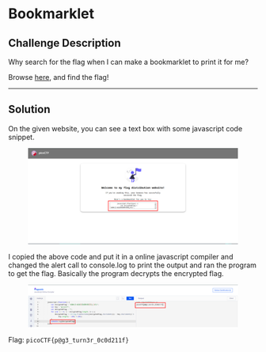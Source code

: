 # Bookmarklet

## Challenge Description

Why search for the flag when I can make a bookmarklet to print it for me?

Browse [here](http://titan.picoctf.net:51073/), and find the flag!

***

## Solution

On the given website, you can see a text box with some javascript code snippet.

<figure><img src="../../../.gitbook/assets/image (15).png" alt=""><figcaption></figcaption></figure>

I copied the above code and put it in a online javascript compiler and changed the alert call to console.log to print the output and ran the program to get the flag. Basically the program decrypts the encrypted flag.

<figure><img src="../../../.gitbook/assets/image (16).png" alt=""><figcaption></figcaption></figure>

Flag: `picoCTF{p@g3_turn3r_0c0d211f}`
